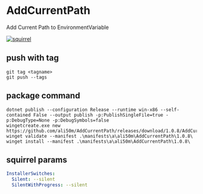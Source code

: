 # AddCurrentPath
Add Current Path to EnvironmentVariable

[![squirrel](https://github.com/ali50m/AddCurrentPath/actions/workflows/squirrel.yml/badge.svg)](https://github.com/ali50m/AddCurrentPath/actions/workflows/squirrel.yml)

## push with tag
```
git tag <tagname>
git push --tags
```

## package command

```
dotnet publish --configuration Release --runtime win-x86 --self-contained False --output publish -p:PublishSingleFile=true -p:DebugType=None -p:DebugSymbols=false
wingetcreate.exe new https://github.com/ali50m/AddCurrentPath/releases/download/1.0.8/AddCurrentPath.Setup.exe            
winget validate --manifest .\manifests\a\ali50m\AddCurrentPath\1.0.8\                               
winget install --manifest .\manifests\a\ali50m\AddCurrentPath\1.0.8\                      
```

## squirrel params
```yml
InstallerSwitches:
  Silent: --silent
  SilentWithProgress: --silent
```